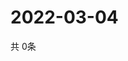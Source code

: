# 2022-03-04
  共 0条

  <!-- BEGIN -->
  <!-- 最后更新时间Fri Mar 04 2022 11:03:24 GMT+0000 (Coordinated Universal Time) -->
  
  <!-- END -->
  
  